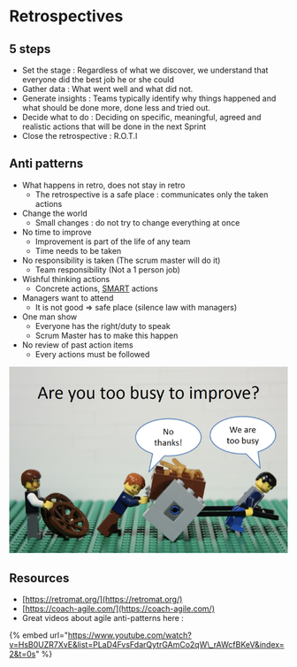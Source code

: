 # Retrospectives

## **5 steps**

* Set the stage : Regardless of what we discover, we understand that everyone did the best job he or she could
* Gather data : What went well and what did not.
* Generate insights : Teams typically identify why things happened and what should be done more, done less and tried out.
* Decide what to do : Deciding on specific, meaningful, agreed and realistic actions that will be done in the next Sprint
* Close the retrospective : R.O.T.I

## Anti patterns

* What happens in retro, does not stay in retro
  * The retrospective is a safe place : communicates only the taken actions
* Change the world 
  * Small changes : do not try to change everything at once
* No time to improve
  * Improvement is part of the life of any team
  * Time needs to be taken
* No responsibility is taken \(The scrum master will do it\)
  * Team responsibility \(Not a 1 person job\)
* Wishful thinking actions
  * Concrete actions, [SMART](https://en.wikipedia.org/wiki/SMART_criteria) actions
* Managers want to attend
  * It is not good =&gt; safe place \(silence law with managers\)
* One man show
  * Everyone has the right/duty to speak
  * Scrum Master has to make this happen
* No review of past action items
  * Every actions must be followed

![](../../.gitbook/assets/image%20%28145%29.png)

## Resources

* [https://retromat.org/](https://retromat.org/)
* [https://coach-agile.com/](https://coach-agile.com/)
* Great videos about agile anti-patterns here :

{% embed url="https://www.youtube.com/watch?v=HsB0UZR7XvE&list=PLaD4FvsFdarQytrGAmCo2qW\_rAWcfBKeV&index=2&t=0s" %}



